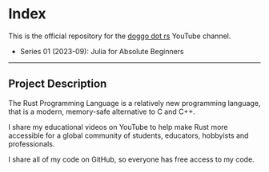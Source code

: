 # Index

This is the official repository for the [doggo dot rs](https://www.youtube.com/@doggodotrs) YouTube channel.

* Series 01 (2023-09): Julia for Absolute Beginners
---
## Project Description

The Rust Programming Language is a relatively new programming language, that is a modern, memory-safe alternative to C and C++.

I share my educational videos on YouTube to help make Rust more accessible for a global community of students, educators, hobbyists and professionals.

I share all of my code on GitHub, so everyone has free access to my code.
